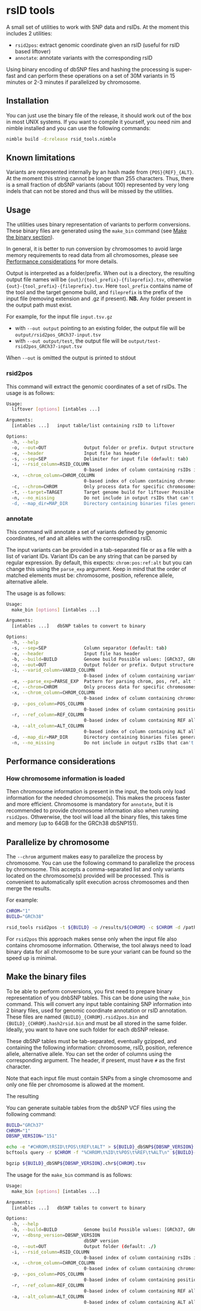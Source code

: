 # rsID tools

A small set of utilities to work with SNP data and rsIDs. At the moment this includes 2 utilities:

- `rsid2pos`: extract genomic coordinate given an rsID (useful for rsID based liftover)
- `annotate`: annotate variants with the corresponding rsID

Using binary encoding of dbSNP files and hashing the processing is super-fast and can perform these operations on a set of 30M variants in 15 minutes or 2-3 minutes if parallelized by chromosome.

## Installation

You can just use the binary file of the release, it should work out of the box in most UNIX systems. If you want to compile it yourself, you need nim and nimble installed and you can use the following commands:

```bash
nimble build -d:release rsid_tools.nimble
```

## Known limitations

Variants are represented internally by an hash made from `{POS}{REF}_{ALT}`. At the moment this string cannot be longer than 255 characters. Thus, there is a small fraction of dbSNP variants (about 100) represented by very long indels that can not be stored and thus will be missed by the utilities.

## Usage

The utilities uses binary representation of variants to perform conversions. These binary files are generated using the `make_bin` command (see [Make the binary section](#make-the-binary-files)).

In general, it is better to run conversion by chromosomes to avoid large memory requirements to read data from all chromosomes, please see [Performance considerations](#performance-considerations) for more details.

Output is interpreted as a folder/prefix. When out is a directory, the resulting output file names will be `{out}/{tool_prefix}-{fileprefix}.tsv`, otherwise `{out}-{tool_prefix}-{fileprefix}.tsv`. Here `tool_prefix` contains name of the tool and the target genome build, and `fileprefix` is the prefix of the input file (removing extension and .gz if present). **NB.** Any folder present in the output path must exist.

For example, for the input file `input.tsv.gz`

- with `--out output` pointing to an existing folder, the output file will be `output/rsid2pos_GRCh37-input.tsv`
- with `--out output/test`, the output file will be `output/test-rsid2pos_GRCh37-input.tsv`

When `--out` is omitted the output is printed to stdout

### rsid2pos

This command will extract the genomic coordinates of a set of rsIDs. The usage is as follows:

```bash
Usage:
  liftover [options] [intables ...]

Arguments:
  [intables ...]   input table/list containing rsID to liftover

Options:
  -h, --help
  -o, --out=OUT              Output folder or prefix. Output structure is: rsid2pos_{target_build}-{infileprefix}.tsv. If not provided output to stdout
  -e, --header               Input file has header
  -s, --sep=SEP              Delimiter for input file (default: tab)
  -i, --rsid_column=RSID_COLUMN
                             0-based index of column containing rsIDs in the input (default: 1)
  -x, --chrom_column=CHROM_COLUMN
                             0-based index of column containing chromosome in the input. Use -1 if not present (default: 0)
  -c, --chrom=CHROM          Only process data for specific chromosomes. Comma-sep list accepted or -1 for all chromosomes (default: -1)
  -t, --target=TARGET        Target genome build for liftover Possible values: [GRCh37, GRCh38]
  -n, --no_missing           Do not include in output rsIDs that can't be liftovered to the target build
  -d, --map_dir=MAP_DIR      Directory containing binaries files generated by make_bin
```

### annotate

This command will annotate a set of variants defined by genomic coordinates, ref and alt alleles with the corresponding rsID.

The input variants can be provided in a tab-separated file or as a file with a list of variant IDs. Variant IDs can be any string that can be parsed by regular expression. By default, this expects: `chrom:pos:ref:alt` but you can change this using the `parse_exp` argument. Keep in mind that the order of matched elements must be: chromosome, position, reference allele, alternative allele.

The usage is as follows:

```bash
Usage:
  make_bin [options] [intables ...]

Arguments:
  [intables ...]   dbSNP tables to convert to binary

Options:
  -h, --help
  -s, --sep=SEP              Column separator (default: tab)
  -e, --header               Input file has header
  -b, --build=BUILD          Genome build Possible values: [GRCh37, GRCh38]
  -o, --out=OUT              Output folder or prefix. Output structure is: rsid2pos_{target_build}-{infileprefix}.tsv. If not provided output to stdout
  -i, --varid_column=VARID_COLUMN
                             0-based index of column containing variantID. If set all others columns will be ignored and information are parsed from id values (default: -1)
  -e, --parse_exp=PARSE_EXP  Pattern for parsing chrom, pos, ref, alt from variant ID (default: ([0-9XYM]+):([0-9]+):([ACTG]+):([ACTG]+))
  -c, --chrom=CHROM          Only process data for specific chromosomes. Comma-sep list accepted or -1 for all chromosomes (default: -1)
  -x, --chrom_column=CHROM_COLUMN
                             0-based index of column containing chromosome in the input (default: -1)
  -p, --pos_column=POS_COLUMN
                             0-based index of column containing position in the input (default: -1)
  -r, --ref_column=REF_COLUMN
                             0-based index of column containing REF allele in the input (default: -1)
  -a, --alt_column=ALT_COLUMN
                             0-based index of column containing ALT allele in the input (default: -1)
  -d, --map_dir=MAP_DIR      Directory containing binaries files generated by make_bin
  -n, --no_missing           Do not include in output rsIDs that can't be liftovered to the target build
```

## Performance considerations

### How chromosome information is loaded

Then chromosome information is present in the input, the tools only load information for the needed chromosome(s). This makes the process faster and more efficient. Chromosome is mandatory for `annotate`, but it is recommended to provide chromosome information also when running `rsid2pos`. Othwerwise, the tool will load all the binary files, this takes time and memory (up to 64GB for the GRCh38 dbSNP151).

## Parallelize by chromosome

The `--chrom` argument makes easy to parallelize the process by chromosome. You can use the following command to parallelize the process by chromosome. This accepts a comma-separated list and only variants located on the chromosome(s) provided will be processed. This is convenient to automatically split execution across chromosomes and then merge the results.

For example:

```bash
CHROM="1"
BUILD="GRCh38"

rsid_tools rsid2pos -t ${BUILD} -o /results/${CHROM} -c $CHROM -d /path/to/binaries/ /path/to/input.tsv
```

For `rsid2pos` this approach makes sense only when the input file also contains chromosome information. Otherwise, the tool always need to load binary data for all chromosome to be sure your variant can be found so the speed up is minimal.

## Make the binary files

To be able to perform conversions, you first need to prepare binary representation of you dnbSNP tables. This can be done using the `make_bin` command. This will convert any input table containing SNP information into 2 binary files, used for genomic coordinate annotation or rsID annotation. These files are named `{BUILD}_{CHROM}.rsid2pos.bin` and `{BUILD}_{CHROM}.hash2rsid.bin` and must be all stored in the same folder. Ideally, you want to have one such folder for each dbSNP release.

These dbSNP tables must be tab-separated, eventually gzipped, and containing the following information: chromosome, rsID, position, reference allele, alternative allele. You can set the order of columns using the corresponding argument. The header, if present, must have `#` as the first character.

Note that each input file must contain SNPs from a single chromosome and only one file per chromosome is allowed at the moment.

The resulting

You can generate suitable tables from the dbSNP VCF files using the following command:

```bash
BUILD="GRCh37"
CHROM="1"
DBSNP_VERSION="151"

echo -e "#CHROM\tRSID\tPOS\tREF\tALT" > ${BUILD}_dbSNP${DBSNP_VERSION}.chr${CHROM}.tsv
bcftools query -r $CHROM -f "%CHROM\t%ID\t%POS\t%REF\t%ALT\n" ${BUILD}-All.vcf.gz | sed 's/rs//g' | sort -k1,1V -k2,2n >> ${BUILD}_dbSNP${DBSNP_VERSION}.chr${CHROM}.tsv

bgzip ${BUILD}_dbSNP${DBSNP_VERSION}.chr${CHROM}.tsv
```

The usage for the `make_bin` command is as follows:

```bash
Usage:
  make_bin [options] [intables ...]

Arguments:
  [intables ...]   dbSNP tables to convert to binary

Options:
  -h, --help
  -b, --build=BUILD          Genome build Possible values: [GRCh37, GRCh38]
  -v, --dbsnp_version=DBSNP_VERSION
                             dbSNP version
  -o, --out=OUT              Output folder (default: ./)
  -i, --rsid_column=RSID_COLUMN
                             0-based index of column containing rsIDs in the input (default: 1)
  -x, --chrom_column=CHROM_COLUMN
                             0-based index of column containing chromosome in the input (default: 0)
  -p, --pos_column=POS_COLUMN
                             0-based index of column containing position in the input (default: 2)
  -r, --ref_column=REF_COLUMN
                             0-based index of column containing REF allele in the input (default: 3)
  -a, --alt_column=ALT_COLUMN
                             0-based index of column containing ALT allele(s) in the input. If multiple ALTs they must be comma-separated (default: 4)
```
